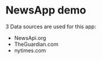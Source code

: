 # NewsApp demo

3 Data sources are used for this app:

- NewsApi.org
- TheGuardian.com
- nytimes.com
